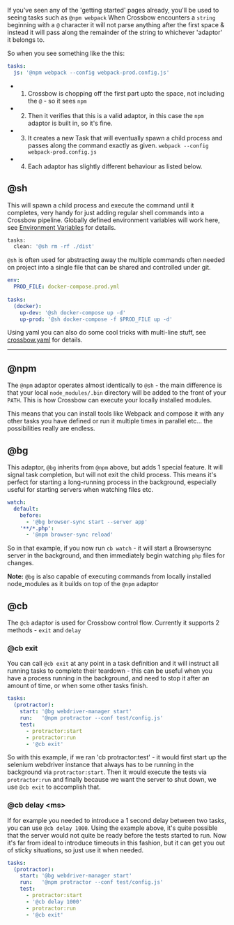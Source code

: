 If you've seen any of the 'getting started' pages already, you'll be used to seeing tasks such as `@npm webpack`
When Crossbow encounters a `string` beginning with a `@` character it will not parse anything after the first space 
& instead it will pass along the remainder of the string to whichever 'adaptor' it belongs to.
 
So when you see something like the this: 

```yaml
tasks:
  js: '@npm webpack --config webpack-prod.config.js'
```

- 1) Crossbow is chopping off the first part upto the space, not including the `@` - so it sees `npm`
- 2) Then it verifies that this is a valid adaptor, in this case the `npm` adaptor is built in, so it's fine.
- 3) It creates a new Task that will eventually spawn a child process and 
    passes along the command exactly as given. `webpack --config webpack-prod.config.js`
- 4) Each adaptor has slightly different behaviour as listed below.

## @sh

This will spawn a child process and execute the command until it completes, very handy for just adding
regular shell commands into a Crossbow pipeline. Globally defined environment variables will work here, see 
 [Environment Variables](/docs/environment-variables/) for details.

```js
tasks:
  clean: '@sh rm -rf ./dist'
```

`@sh` is often used for abstracting away the multiple commands often needed on project into a single file that can be
shared and controlled under git.

```yaml
env: 
  PROD_FILE: docker-compose.prod.yml 
  
tasks:
  (docker):
    up-dev: '@sh docker-compose up -d'
    up-prod: '@sh docker-compose -f $PROD_FILE up -d'
```

Using yaml you can also do some cool tricks with multi-line stuff, see [crossbow.yaml](/docs/examples/yaml/splitting-scripts-onto-multiple-lines-for-readability)
for details.

---

## @npm

The `@npm` adaptor operates almost identically to `@sh` - the main difference is that
your local `node_modules/.bin` directory will be added to the front of your `PATH`. 
This is how Crossbow can execute your locally installed modules.

This means that you can install tools like Webpack and compose it with any other tasks you 
have defined or run it multiple times in parallel etc... the possibilities really are endless.

## @bg
  
This adaptor, `@bg` inherits from `@npm` above, but adds 1 special feature. It will
signal task completion, but will not exit the child process. This means
it's perfect for starting a long-running process in the background, especially 
useful for starting servers when watching files etc.

```yaml
watch:
  default:
    before: 
      - '@bg browser-sync start --server app'
    '**/*.php': 
      - '@npm browser-sync reload'
```

So in that example, if you now run `cb watch` - it will start a Browsersync server
in the background, and then immediately begin watching `php` files for changes.

**Note:** `@bg` is also capable of executing commands from locally installed node_modules
 as it builds on top of the `@npm` adaptor
 
## @cb

The `@cb` adaptor is used for Crossbow control flow. Currently it supports 2 methods - `exit` and `delay`

### @cb exit

You can call `@cb exit` at any point in a task definition and it will instruct all running tasks to complete
their teardown - this can be useful when you have a process running in the background, and need to stop it after
an amount of time, or when some other tasks finish.

```yaml
tasks:
  (protractor):
    start: '@bg webdriver-manager start'
    run:   '@npm protractor --conf test/config.js'
    test: 
      - protractor:start
      - protractor:run
      - '@cb exit'
```

So with this example, if we ran 'cb protractor:test' - it would first start up the selenium webdriver instance
that always has to be running in the background via `protractor:start`. Then it would execute the tests via 
`protractor:run` and finally because we want the server to shut down, we use `@cb exit` to accomplish that.

### @cb delay &lt;ms&gt;

If for example you needed to introduce a 1 second delay between two tasks, you can use `@cb delay 1000`. Using the example
above, it's quite possible that the server would not quite be ready before the tests started to run. Now it's far from 
ideal to introduce timeouts in this fashion, but it can get you out of sticky situations, so just use it when needed.

```yaml
tasks:
  (protractor):
    start: '@bg webdriver-manager start'
    run:   '@npm protractor --conf test/config.js'
    test: 
      - protractor:start
      - '@cb delay 1000' 
      - protractor:run
      - '@cb exit'
```



